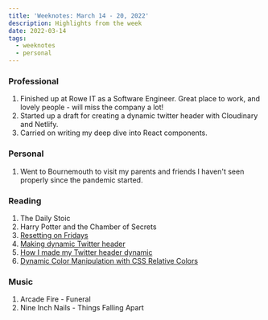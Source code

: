 ```yaml
---
title: 'Weeknotes: March 14 - 20, 2022'
description: Highlights from the week
date: 2022-03-14
tags:
  - weeknotes
  - personal
---
```


### Professional

1. Finished up at Rowe IT as a Software Engineer. Great place to work, and lovely people - will miss the company a lot!
1. Started up a draft for creating a dynamic twitter header with Cloudinary and Netlify.
1. Carried on writing my deep dive into React components.

### Personal

1. Went to Bournemouth to visit my parents and friends I haven't seen properly since the pandemic started.

### Reading

1. The Daily Stoic
1. Harry Potter and the Chamber of Secrets
1. [Resetting on Fridays](https://www.getrevue.co/profile/aspit/issues/resetting-on-fridays-1069745?via=twitter-card&client=DesktopWeb&element=issue-card)
1. [Making dynamic Twitter header](https://blog.devgenius.io/making-dynamic-twitter-header-e7dcd5e08f4a)
1. [How I made my Twitter header dynamic](https://daily-dev-tips.com/posts/how-i-made-my-twitter-header-dynamic)
1. [Dynamic Color Manipulation with CSS Relative Colors](https://blog.jim-nielsen.com/2021/css-relative-colors/)

### Music

1. Arcade Fire - Funeral
1. Nine Inch Nails - Things Falling Apart
